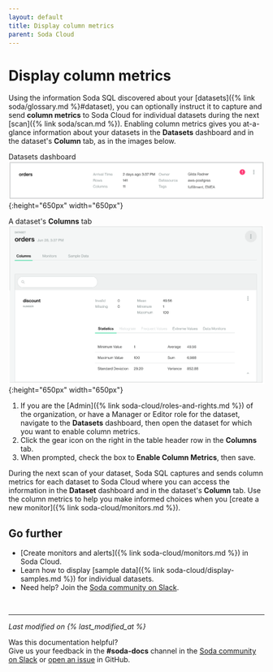 ```yaml
---
layout: default
title: Display column metrics
parent: Soda Cloud
---
```


# Display column metrics

Using the information Soda SQL discovered about your [datasets]({% link soda/glossary.md %}#dataset), you can optionally instruct it to capture and send **column metrics** to Soda Cloud for individual datasets during the next [scan]({% link soda/scan.md %}). Enabling column metrics gives you at-a-glance information about your datasets in the **Datasets** dashboard and in the dataset's **Column** tab, as in the images below. 

Datasets dashboard
![display-column-metrics](/assets/images/display-column-metrics.png){:height="650px" width="650px"}

A dataset's **Columns** tab
![column-tab](/assets/images/column-tab.png){:height="650px" width="650px"}


1. If you are the [Admin]({% link soda-cloud/roles-and-rights.md %}) of the organization, or have a Manager or Editor role for the dataset, navigate to the **Datasets** dashboard, then open the dataset for which you want to enable column metrics.
2. Click the gear icon on the right in the table header row in the **Columns** tab.
3. When prompted, check the box to **Enable Column Metrics**, then save. 

During the next scan of your dataset, Soda SQL captures and sends column metrics for each dataset to Soda Cloud where you can access the information in the **Dataset** dashboard and in the dataset's **Column** tab. Use the column metrics to help you make informed choices when you [create a new monitor]({% link soda-cloud/monitors.md %}).


## Go further

* [Create monitors and alerts]({% link soda-cloud/monitors.md %}) in Soda Cloud.
* Learn how to display [sample data]({% link soda-cloud/display-samples.md %}) for individual datasets.
* Need help? Join the <a href="http://community.soda.io/slack" target="_blank"> Soda community on Slack</a>.
<br />

---
*Last modified on {% last_modified_at %}*

Was this documentation helpful? <br /> Give us your feedback in the **#soda-docs** channel in the <a href="http://community.soda.io/slack" target="_blank"> Soda community on Slack</a> or <a href="https://github.com/sodadata/docs/issues/new" target="_blank">open an issue</a> in GitHub.